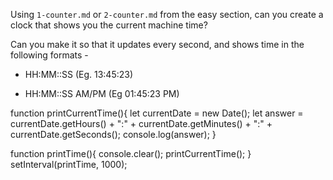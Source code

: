 Using `1-counter.md` or `2-counter.md` from the easy section, can you create a
clock that shows you the current machine time?

Can you make it so that it updates every second, and shows time in the following formats - 

 - HH:MM::SS (Eg. 13:45:23)

 - HH:MM::SS AM/PM (Eg 01:45:23 PM)




function printCurrentTime(){
  let currentDate = new Date();
  let answer = currentDate.getHours() + ":" + currentDate.getMinutes() + ":" + currentDate.getSeconds();
  console.log(answer);
}


function printTime(){
  console.clear();
  printCurrentTime();
}
setInterval(printTime, 1000);